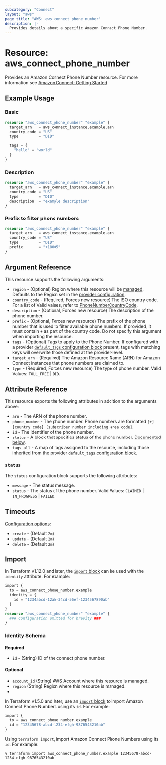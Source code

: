```yaml
---
subcategory: "Connect"
layout: "aws"
page_title: "AWS: aws_connect_phone_number"
description: |-
  Provides details about a specific Amazon Connect Phone Number.
---
```


# Resource: aws_connect_phone_number

Provides an Amazon Connect Phone Number resource. For more information see
[Amazon Connect: Getting Started](https://docs.aws.amazon.com/connect/latest/adminguide/amazon-connect-get-started.html)

## Example Usage

### Basic

```terraform
resource "aws_connect_phone_number" "example" {
  target_arn   = aws_connect_instance.example.arn
  country_code = "US"
  type         = "DID"

  tags = {
    "hello" = "world"
  }
}
```

### Description

```terraform
resource "aws_connect_phone_number" "example" {
  target_arn   = aws_connect_instance.example.arn
  country_code = "US"
  type         = "DID"
  description  = "example description"
}
```

### Prefix to filter phone numbers

```terraform
resource "aws_connect_phone_number" "example" {
  target_arn   = aws_connect_instance.example.arn
  country_code = "US"
  type         = "DID"
  prefix       = "+18005"
}
```

## Argument Reference

This resource supports the following arguments:

* `region` - (Optional) Region where this resource will be [managed](https://docs.aws.amazon.com/general/latest/gr/rande.html#regional-endpoints). Defaults to the Region set in the [provider configuration](https://registry.terraform.io/providers/hashicorp/aws/latest/docs#aws-configuration-reference).
* `country_code` - (Required, Forces new resource) The ISO country code. For a list of Valid values, refer to [PhoneNumberCountryCode](https://docs.aws.amazon.com/connect/latest/APIReference/API_SearchAvailablePhoneNumbers.html#connect-SearchAvailablePhoneNumbers-request-PhoneNumberCountryCode).
* `description` - (Optional, Forces new resource) The description of the phone number.
* `prefix` - (Optional, Forces new resource) The prefix of the phone number that is used to filter available phone numbers. If provided, it must contain `+` as part of the country code. Do not specify this argument when importing the resource.
* `tags` - (Optional) Tags to apply to the Phone Number. If configured with a provider [`default_tags` configuration block](https://registry.terraform.io/providers/hashicorp/aws/latest/docs#default_tags-configuration-block) present, tags with matching keys will overwrite those defined at the provider-level.
* `target_arn` - (Required) The Amazon Resource Name (ARN) for Amazon Connect instances that phone numbers are claimed to.
* `type` - (Required, Forces new resource) The type of phone number. Valid Values: `TOLL_FREE` | `DID`.

## Attribute Reference

This resource exports the following attributes in addition to the arguments above:

* `arn` - The ARN of the phone number.
* `phone_number` - The phone number. Phone numbers are formatted `[+] [country code] [subscriber number including area code]`.
* `id` - The identifier of the phone number.
* `status` - A block that specifies status of the phone number. [Documented below](#status).
* `tags_all` - A map of tags assigned to the resource, including those inherited from the provider [`default_tags` configuration block](https://registry.terraform.io/providers/hashicorp/aws/latest/docs#default_tags-configuration-block).

### `status`

The `status` configuration block supports the following attributes:

* `message` - The status message.
* `status` - The status of the phone number. Valid Values: `CLAIMED` | `IN_PROGRESS` | `FAILED`.

## Timeouts

[Configuration options](https://www.terraform.io/docs/configuration/blocks/resources/syntax.html#operation-timeouts):

* `create` - (Default `2m`)
* `update` - (Default `2m`)
* `delete` - (Default `2m`)

## Import

In Terraform v1.12.0 and later, the [`import` block](https://developer.hashicorp.com/terraform/language/import) can be used with the `identity` attribute. For example:

```terraform
import {
  to = aws_connect_phone_number.example
  identity = {
    id = "1234abcd-12ab-34cd-56ef-1234567890ab"
  }
}
resource "aws_connect_phone_number" "example" {
  ### Configuration omitted for brevity ###
}
```

### Identity Schema

#### Required

* `id` - (String) ID of the connect phone number.

#### Optional

- `account_id` (String) AWS Account where this resource is managed.
- `region` (String) Region where this resource is managed.
- 
In Terraform v1.5.0 and later, use an [`import` block](https://developer.hashicorp.com/terraform/language/import) to import Amazon Connect Phone Numbers using its `id`. For example:

```terraform
import {
  to = aws_connect_phone_number.example
  id = "12345678-abcd-1234-efgh-9876543210ab"
}
```

Using `terraform import`, import Amazon Connect Phone Numbers using its `id`. For example:

```console
% terraform import aws_connect_phone_number.example 12345678-abcd-1234-efgh-9876543210ab
```
